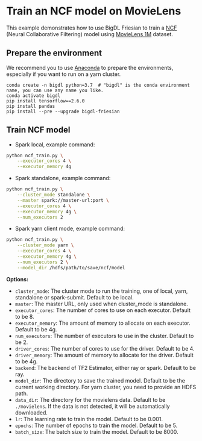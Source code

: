 # Train an NCF model on MovieLens 
This example demonstrates how to use BigDL Friesian to train a [NCF](https://dl.acm.org/doi/10.1145/3038912.3052569) (Neural Collaborative Filtering) model using [MovieLens 1M](https://grouplens.org/datasets/movielens/1m/) dataset.

## Prepare the environment
We recommend you to use [Anaconda](https://www.anaconda.com/distribution/#linux) to prepare the environments, especially if you want to run on a yarn cluster.
```
conda create -n bigdl python=3.7  # "bigdl" is the conda environment name, you can use any name you like.
conda activate bigdl
pip install tensorflow==2.6.0
pip install pandas
pip install --pre --upgrade bigdl-friesian
```

## Train NCF model
* Spark local, example command:
```bash
python ncf_train.py \
    --executor_cores 4 \
    --executor_memory 4g
```

* Spark standalone, example command:
```bash
python ncf_train.py \
    --cluster_mode standalone \
    --master spark://master-url:port \
    --executor_cores 4 \
    --executor_memory 4g \
    --num_executors 2
```

* Spark yarn client mode, example command:
```bash
python ncf_train.py \
    --cluster_mode yarn \
    --executor_cores 4 \
    --executor_memory 4g \
    --num_executors 2 \
    --model_dir /hdfs/path/to/save/ncf/model
```

__Options:__
* `cluster_mode`: The cluster mode to run the training, one of local, yarn, standalone or spark-submit. Default to be local.
* `master`: The master URL, only used when cluster_mode is standalone.
* `executor_cores`: The number of cores to use on each executor. Default to be 8.
* `executor_memory`: The amount of memory to allocate on each executor. Default to be 4g.
* `num_executors`: The number of executors to use in the cluster. Default to be 2.
* `driver_cores`: The number of cores to use for the driver. Default to be 4.
* `driver_memory`: The amount of memory to allocate for the driver. Default to be 4g.
* `backend`: The backend of TF2 Estimator, either ray or spark. Default to be ray.
* `model_dir`: The directory to save the trained model. Default to be the current working directory. For yarn cluster, you need to provide an HDFS path.
* `data_dir`: The directory for the movielens data. Default to be `./movielens`. If the data is not detected, it will be automatically downloaded.
* `lr`: The learning rate to train the model. Default to be 0.001.
* `epochs`: The number of epochs to train the model. Default to be 5.
* `batch_size`: The batch size to train the model. Default to be 8000.